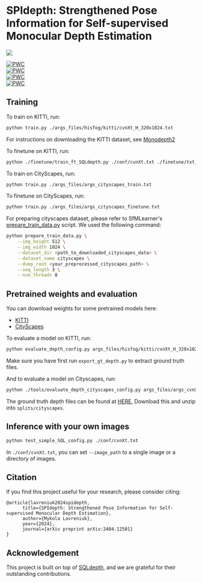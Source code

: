 # SPIdepth: Strengthened Pose Information for Self-supervised Monocular Depth Estimation

</a> <a href='https://arxiv.org/abs/2404.12501'><img src='https://img.shields.io/badge/Paper-Arxiv-red'></a>

[![PWC](https://img.shields.io/endpoint.svg?url=https://paperswithcode.com/badge/spidepth-strengthened-pose-information-for/monocular-depth-estimation-on-kitti-eigen)](https://paperswithcode.com/sota/monocular-depth-estimation-on-kitti-eigen?p=spidepth-strengthened-pose-information-for)
<br>
[![PWC](https://img.shields.io/endpoint.svg?url=https://paperswithcode.com/badge/spidepth-strengthened-pose-information-for/monocular-depth-estimation-on-kitti-eigen-1)](https://paperswithcode.com/sota/monocular-depth-estimation-on-kitti-eigen-1?p=spidepth-strengthened-pose-information-for)
<br>
[![PWC](https://img.shields.io/endpoint.svg?url=https://paperswithcode.com/badge/spidepth-strengthened-pose-information-for/unsupervised-monocular-depth-estimation-on)](https://paperswithcode.com/sota/unsupervised-monocular-depth-estimation-on?p=spidepth-strengthened-pose-information-for)
<br>
[![PWC](https://img.shields.io/endpoint.svg?url=https://paperswithcode.com/badge/spidepth-strengthened-pose-information-for/monocular-depth-estimation-on-make3d)](https://paperswithcode.com/sota/monocular-depth-estimation-on-make3d?p=spidepth-strengthened-pose-information-for)

## Training

To train on KITTI, run:

```bash
python train.py ./args_files/hisfog/kitti/cvnXt_H_320x1024.txt
```
For instructions on downloading the KITTI dataset, see [Monodepth2](https://github.com/nianticlabs/monodepth2)

To finetune on KITTI, run:

```bash
python ./finetune/train_ft_SQLdepth.py ./conf/cvnXt.txt ./finetune/txt_args/train/inc_kitti.txt
```

To train on CityScapes, run:

```bash
python train.py ./args_files/args_cityscapes_train.txt
```
To finetune on CityScapes, run:

```bash
python train.py ./args_files/args_cityscapes_finetune.txt
```

For preparing cityscapes dataset, please refer to SfMLearner's [prepare_train_data.py](https://github.com/tinghuiz/SfMLearner/blob/master/data/prepare_train_data.py) script.
We used the following command:

```bash
python prepare_train_data.py \
    --img_height 512 \
    --img_width 1024 \
    --dataset_dir <path_to_downloaded_cityscapes_data> \
    --dataset_name cityscapes \
    --dump_root <your_preprocessed_cityscapes_path> \
    --seq_length 3 \
    --num_threads 8
```

## Pretrained weights and evaluation

You can download weights for some pretrained models here:

* [KITTI](https://huggingface.co/MykolaL/SPIdepth/tree/main/kitti)
* [CityScapes](https://huggingface.co/MykolaL/SPIdepth/tree/main/cityscapes)

To evaluate a model on KITTI, run:

```bash
python evaluate_depth_config.py args_files/hisfog/kitti/cvnXt_H_320x1024.txt
```

Make sure you have first run `export_gt_depth.py` to extract ground truth files.

And to evaluate a model on Cityscapes, run:

```bash
python ./tools/evaluate_depth_cityscapes_config.py args_files/args_cvnXt_H_cityscapes_finetune_eval.txt
```

The ground truth depth files can be found at [HERE](https://storage.googleapis.com/niantic-lon-static/research/manydepth/gt_depths_cityscapes.zip),
Download this and unzip into `splits/cityscapes`.

## Inference with your own images
```bash
python test_simple_SQL_config.py ./conf/cvnXt.txt
```
In `./conf/cvnXt.txt`, you can set `--image_path` to a single image or a directory of images.

## Citation
If you find this project useful for your research, please consider citing:
~~~
@article{lavreniuk2024spidepth,
      title={SPIdepth: Strengthened Pose Information for Self-supervised Monocular Depth Estimation}, 
      author={Mykola Lavreniuk},
      year={2024},
      journal={arXiv preprint arXiv:2404.12501}
}
~~~
## Acknowledgement
This project is built on top of [SQLdepth](https://github.com/hisfog/SfMNeXt-Impl), and we are grateful for their outstanding contributions.
